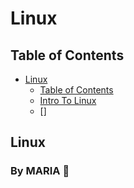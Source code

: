 # Linux

## Table of Contents

- [Linux](#linux)
    - [Table of Contents](#table-of-contents)
    - [Intro To Linux](/intro_linux.md)
    - []


## Linux


### By **MARIA 🖤**